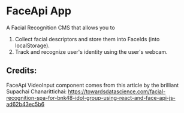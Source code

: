 # FaceApi App

A Facial Recognition CMS that allows you to 
1. Collect facial descriptors and store them into FaceIds (into localStorage).
2. Track and recognize user's identity using the user's webcam.

## Credits:
FaceApi VideoInput component comes from this article by the brilliant Supachai Chanarittichai:
https://towardsdatascience.com/facial-recognition-spa-for-bnk48-idol-group-using-react-and-face-api-js-ad62b43ec5b6